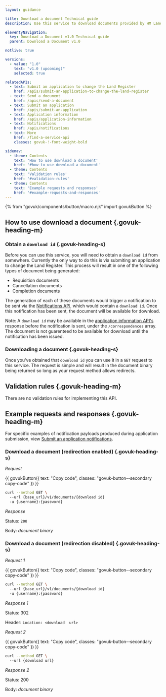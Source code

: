 ```yaml
---
layout: guidance

title: Download a document Technical guide
description: Use this service to download documents provided by HM Land Registry.

eleventyNavigation:
  key: Download a Document v1.0 Technical guide
  parent: Download a Document v1.0

notlive: true

versions:
  - value: "1.0"
    text: "v1.0 (upcoming)"
    selected: true

relatedAPIs:
  - text: Submit an application to change the Land Register
    href: /apis/submit-an-application-to-change-the-land-register 
  - text: Send a document
    href: /apis/send-a-document
  - text: Submit an application
    href: /apis/submit-an-application
  - text: Application information
    href: /apis/application-information
  - text: Notifications
    href: /apis/notifications
  - text: More
    href: /find-a-service-api
    classes: govuk-!-font-weight-bold

sidenav:
  - theme: Contents
    text: 'How to use download a document'
    href: '#how-to-use-download-a-document'
  - theme: Contents
    text: 'Validation rules'
    href: '#validation-rules'
  - theme: Contents
    text: 'Example requests and responses'
    href: '#example-requests-and-responses'
---
```

{% from "govuk/components/button/macro.njk" import govukButton %}

<section>

## How to use download a document {.govuk-heading-m}

### Obtain a `download id` {.govuk-heading-s}

Before you can use this service, you will need to obtain a `download id` from somewhere. Currently the only way to do this is via submiting an application to change the Land Register. This process will result in one of the following types of document being generated:

- Requisition documents
- Cancellation documents
- Completion documents

The generation of each of these documents would trigger a notification to be sent via the [Notifications API](/apis/notifications), which would contain a `download id`. Once this notification has been sent, the document will be available for download.

Note: A `download id` may be available in the [application information API's](/apis/application-information) response before the notification is sent, under the `/correspondences` array. The document is not guarenteed to be available for download until the notification has been issued.

### Downloading a document {.govuk-heading-s}

Once you've obtained that `download id` you can use it in a `GET` request to this service. The request is simple and will result in the document binary being returned so long as your request method allows redirects.

</section>
<section>

## Validation rules {.govuk-heading-m}

There are no validation rules for implementing this API.

</section>
<section>

## Example requests and responses {.govuk-heading-m}

For specific examples of notification payloads produced during application submission, view [Submit an application notifications](/apis/submit-an-application).

### Download a document (redirection enabled) {.govuk-heading-s}

*Request*

<div class="code-wrapper">
{{ govukButton({ text: "Copy code", classes: "govuk-button--secondary copy-code" }) }}

```sh
curl --method GET \ 
  --url {base_url}/v1/documents/{download id}
  -u {username}:{password}
```
</div>

*Response*

Status: `200`

Body: *document binary*

### Download a document (redirection disabled) {.govuk-heading-s}

*Request 1*

<div class="code-wrapper">
{{ govukButton({ text: "Copy code", classes: "govuk-button--secondary copy-code" }) }}

```sh
curl --method GET \ 
  --url {base_url}/v1/documents/{download id}
  -u {username}:{password}
```
</div>

*Response 1*

Status: 302

Header: `Location: <download  url>`

*Request 2*

<div class="code-wrapper">
{{ govukButton({ text: "Copy code", classes: "govuk-button--secondary copy-code" }) }}

```sh
curl --method GET \ 
  --url {download url}
```
</div>

*Response 2*

Status: 200

Body: *document binary*

</section>
